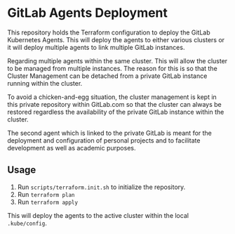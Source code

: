 # GitLab Agents Deployment

This repository holds the Terraform configuration to deploy the GitLab Kubernetes Agents. This will deploy the agents to either various clusters or it will deploy multiple agents to link multiple GitLab instances.

Regarding multiple agents within the same cluster. This will allow the cluster to be managed from multiple instances. The reason for this is so that the Cluster Management can be detached from a private GitLab instance running within the cluster.

To avoid a chicken-and-egg situation, the cluster management is kept in this private repository within GitLab.com so that the cluster can always be restored regardless the availability of the private GitLab instance within the cluster.

The second agent which is linked to the private GitLab is meant for the deployment and configuration of personal projects and to facilitate development as well as academic purposes.

## Usage

1. Run `scripts/terraform.init.sh` to initialize the repository.
2. Run `terraform plan`
3. Run `terraform apply`

This will deploy the agents to the active cluster within the local `.kube/config`.
